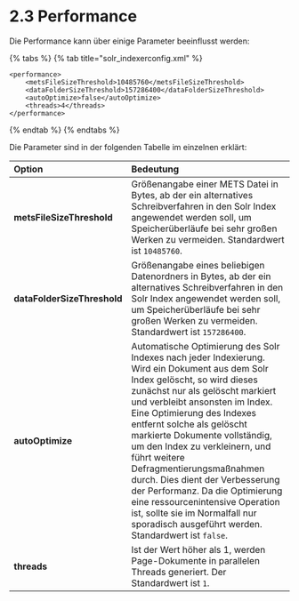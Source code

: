 # 2.3 Performance

Die Performance kann über einige Parameter beeinflusst werden:

{% tabs %}
{% tab title="solr\_indexerconfig.xml" %}
```markup
<performance>
    <metsFileSizeThreshold>10485760</metsFileSizeThreshold>
    <dataFolderSizeThreshold>157286400</dataFolderSizeThreshold>
    <autoOptimize>false</autoOptimize>
    <threads>4</threads>
</performance>
```
{% endtab %}
{% endtabs %}

Die Parameter sind in der folgenden Tabelle im einzelnen erklärt:

| Option | Bedeutung |
| :--- | :--- |
| **metsFileSizeThreshold** | Größenangabe einer METS Datei in Bytes, ab der ein alternatives Schreibverfahren in den Solr Index angewendet werden soll, um Speicherüberläufe bei sehr großen Werken zu vermeiden. Standardwert ist `10485760`. |
| **dataFolderSizeThreshold** | Größenangabe eines beliebigen Datenordners in Bytes, ab der ein alternatives Schreibverfahren in den Solr Index angewendet werden soll, um Speicherüberläufe bei sehr großen Werken zu vermeiden. Standardwert ist `157286400`. |
| **autoOptimize** | Automatische Optimierung des Solr Indexes nach jeder Indexierung. Wird ein Dokument aus dem Solr Index gelöscht, so wird dieses zunächst nur als gelöscht markiert und verbleibt ansonsten im Index. Eine Optimierung des Indexes entfernt solche als gelöscht markierte Dokumente vollständig, um den Index zu verkleinern, und führt weitere Defragmentierungsmaßnahmen durch. Dies dient der Verbesserung der Performanz. Da die Optimierung eine ressourcenintensive Operation ist, sollte sie im Normalfall nur sporadisch ausgeführt werden. Standardwert ist `false`. |
| **threads** | Ist der Wert höher als 1, werden Page-Dokumente in parallelen Threads generiert. Der Standardwert ist `1`. |

